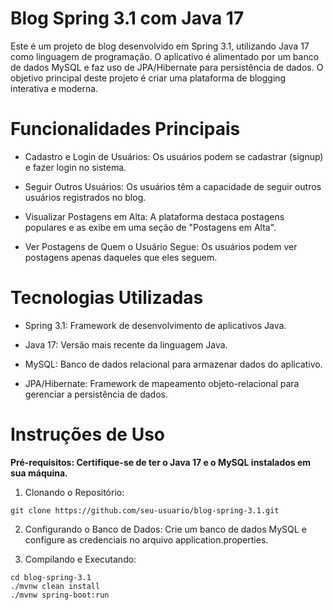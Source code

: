 # Blog Spring 3.1 com Java 17
Este é um projeto de blog desenvolvido em Spring 3.1, utilizando Java 17 como linguagem de programação. O aplicativo é alimentado por um banco de dados MySQL e faz uso de JPA/Hibernate para persistência de dados. O objetivo principal deste projeto é criar uma plataforma de blogging interativa e moderna.

# Funcionalidades Principais
* Cadastro e Login de Usuários: Os usuários podem se cadastrar (signup) e fazer login no sistema.

* Seguir Outros Usuários: Os usuários têm a capacidade de seguir outros usuários registrados no blog.

* Visualizar Postagens em Alta: A plataforma destaca postagens populares e as exibe em uma seção de "Postagens em Alta".

* Ver Postagens de Quem o Usuário Segue: Os usuários podem ver postagens apenas daqueles que eles seguem.

# Tecnologias Utilizadas
* Spring 3.1: Framework de desenvolvimento de aplicativos Java.

* Java 17: Versão mais recente da linguagem Java.

* MySQL: Banco de dados relacional para armazenar dados do aplicativo.

* JPA/Hibernate: Framework de mapeamento objeto-relacional para gerenciar a persistência de dados.

# Instruções de Uso
**Pré-requisitos: Certifique-se de ter o Java 17 e o MySQL instalados em sua máquina.**

1. Clonando o Repositório:
```
git clone https://github.com/seu-usuario/blog-spring-3.1.git
```

2. Configurando o Banco de Dados: Crie um banco de dados MySQL e configure as credenciais no arquivo application.properties.

3. Compilando e Executando:

```
cd blog-spring-3.1
./mvnw clean install
./mvnw spring-boot:run
```

